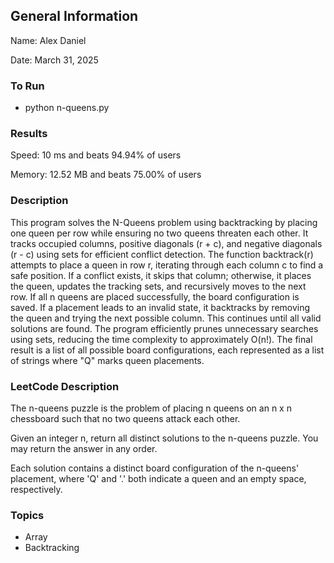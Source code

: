 ## General Information
Name: Alex Daniel

Date: March 31, 2025

### To Run
- python n-queens.py

### Results
Speed: 10 ms and beats 94.94% of users

Memory: 12.52 MB and beats 75.00% of users

### Description
This program solves the N-Queens problem using backtracking by placing one queen per row while ensuring no two queens threaten each other. It tracks occupied columns, positive diagonals (r + c), and negative diagonals (r - c) using sets for efficient conflict detection. The function backtrack(r) attempts to place a queen in row r, iterating through each column c to find a safe position. If a conflict exists, it skips that column; otherwise, it places the queen, updates the tracking sets, and recursively moves to the next row. If all n queens are placed successfully, the board configuration is saved. If a placement leads to an invalid state, it backtracks by removing the queen and trying the next possible column. This continues until all valid solutions are found. The program efficiently prunes unnecessary searches using sets, reducing the time complexity to approximately O(n!). The final result is a list of all possible board configurations, each represented as a list of strings where "Q" marks queen placements.

### LeetCode Description
The n-queens puzzle is the problem of placing n queens on an n x n chessboard such that no two queens attack each other.

Given an integer n, return all distinct solutions to the n-queens puzzle. You may return the answer in any order.

Each solution contains a distinct board configuration of the n-queens' placement, where 'Q' and '.' both indicate a queen and an empty space, respectively.
### Topics
- Array
- Backtracking